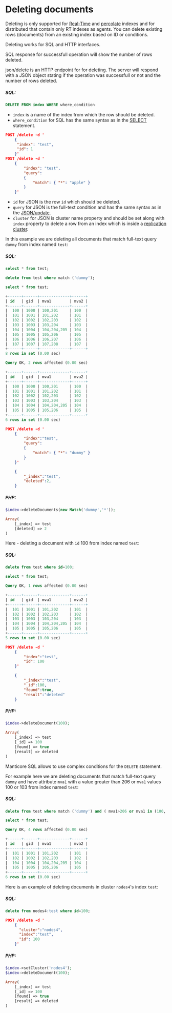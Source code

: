 # Deleting documents 

Deleting is only supported for [Real-Time](Creating_an_index/Local_indexes/Real-time_index.md) and [percolate](Creating_an_index/Local_indexes/Percolate_index.md) indexes and for distributed that contain only RT indexes as agents. You can delete existing rows (documents) from an existing index based on ID or conditions.

<!-- example delete 1 -->
Deleting works for SQL and HTTP interfaces. 

SQL response for successfull operation will show the number of rows deleted. 

json/delete is an HTTP endpoint for for deleting. The server will respond with a JSON object stating if the operation was successfull or not and the number of rows deleted.


<!-- intro -->
##### SQL:

<!-- request SQL -->

```sql
DELETE FROM index WHERE where_condition
```

* `index` is a name of the index from which the row should be deleted.
* `where_condition` for SQL has the same syntax as in the [SELECT](Searching/Full_text_matching/Basic_usage.md#SQL) statement.

<!-- request HTTP -->
``` json
POST /delete -d '
    {
     "index": "test",
     "id": 1
    }'
POST /delete -d '
    {
        "index": "test",
        "query":
        {
            "match": { "*": "apple" }
        }
    }'
```

* `id` for JSON is the row `id` which should be deleted.
* `query` for JSON is the full-text condition and has the same syntax as in the [JSON/update](Updating_documents/UPDATE.md#Updates-via-HTTP).
* `cluster` for JSON is cluster name property and should be set along with `index` property to delete a row from an index which is inside a [replication cluster](Creating_a_cluster/Setting_up_replication/Setting_up_replication.md#Replication-cluster).

<!-- end -->

<!-- example delete 2 -->
In this example we are deleting all documents that match full-text query `dummy` from index named `test`:


<!-- intro -->
##### SQL:

<!-- request SQL -->

```sql
select * from test;

delete from test where match ('dummy');

select * from test;
```

<!-- response SQL -->

```sql
+------+------+-------------+------+
| id   | gid  | mva1        | mva2 |
+------+------+-------------+------+
|  100 | 1000 | 100,201     | 100  |
|  101 | 1001 | 101,202     | 101  |
|  102 | 1002 | 102,203     | 102  |
|  103 | 1003 | 103,204     | 103  |
|  104 | 1004 | 104,204,205 | 104  |
|  105 | 1005 | 105,206     | 105  |
|  106 | 1006 | 106,207     | 106  |
|  107 | 1007 | 107,208     | 107  |
+------+------+-------------+------+
8 rows in set (0.00 sec)

Query OK, 2 rows affected (0.00 sec)

+------+------+-------------+------+
| id   | gid  | mva1        | mva2 |
+------+------+-------------+------+
|  100 | 1000 | 100,201     | 100  |
|  101 | 1001 | 101,202     | 101  |
|  102 | 1002 | 102,203     | 102  |
|  103 | 1003 | 103,204     | 103  |
|  104 | 1004 | 104,204,205 | 104  |
|  105 | 1005 | 105,206     | 105  |
+------+------+-------------+------+
6 rows in set (0.00 sec)
```

<!-- request HTTP -->

``` json
POST /delete -d '
    {
        "index":"test",
        "query":
        {
            "match": { "*": "dummy" }
        }
    }'
```

<!-- response json -->

``` json
    {
        "_index":"test",
        "deleted":2,
    }
```    
<!-- intro -->
##### PHP:

<!-- request PHP -->
 
```php
$index->deleteDocuments(new Match('dummy','*'));
```

<!-- response json -->

``` php
Array(
    [_index] => test
    [deleted] => 2
)
```
<!-- end -->

<!-- example delete 3 -->
Here - deleting a document with `id` 100 from index named `test`:


<!-- intro -->
##### SQL:

<!-- request SQL -->

```sql
delete from test where id=100;

select * from test;
```

<!-- response SQL -->

```sql
Query OK, 1 rows affected (0.00 sec)

+------+------+-------------+------+
| id   | gid  | mva1        | mva2 |
+------+------+-------------+------+
|  101 | 1001 | 101,202     | 101  |
|  102 | 1002 | 102,203     | 102  |
|  103 | 1003 | 103,204     | 103  |
|  104 | 1004 | 104,204,205 | 104  |
|  105 | 1005 | 105,206     | 105  |
+------+------+-------------+------+
5 rows in set (0.00 sec)
```

<!-- request HTTP -->

``` json
POST /delete -d '
    {
        "index":"test",
        "id": 100
    }'
```

<!-- response json -->

``` json
    {
        "_index":"test",
        "_id":100,
        "found":true,
        "result":"deleted"      
    }
```    
<!-- intro -->
##### PHP:

<!-- request PHP -->

```php
$index->deleteDocument(100);
```

<!-- response json -->

``` php
Array(
    [_index] => test
    [_id] => 100
    [found] => true
    [result] => deleted
)
```
<!-- end -->

<!-- example delete 4 -->
Manticore SQL allows to use complex conditions for the `DELETE` statement.

For example here we are deleting documents that match full-text query `dummy` and have attribute `mva1` with a value greater than 206 or `mva1` values 100 or 103 from index named `test`:


<!-- intro -->
##### SQL:

<!-- request SQL -->

```sql
delete from test where match ('dummy') and ( mva1>206 or mva1 in (100, 103) );

select * from test;
```

<!-- response SQL -->

```sql
Query OK, 4 rows affected (0.00 sec)

+------+------+-------------+------+
| id   | gid  | mva1        | mva2 |
+------+------+-------------+------+
|  101 | 1001 | 101,202     | 101  |
|  102 | 1002 | 102,203     | 102  |
|  104 | 1004 | 104,204,205 | 104  |
|  105 | 1005 | 105,206     | 105  |
+------+------+-------------+------+
6 rows in set (0.00 sec)
```
<!-- end -->

<!-- example delete 5 -->
Here is an example of deleting documents in cluster `nodes4`'s index `test`:


<!-- intro -->
##### SQL:

<!-- request SQL -->

```sql
delete from nodes4:test where id=100;
```

<!-- request HTTP -->
``` json
POST /delete -d '
    {
      "cluster":"nodes4",
      "index":"test",
      "id": 100
    }'
```
<!-- intro -->
##### PHP:

<!-- request PHP -->

```php
$index->setCluster('nodes4');
$index->deleteDocument(100);
```

<!-- response json -->

``` php
Array(
    [_index] => test
    [_id] => 100
    [found] => true
    [result] => deleted
)
```
<!-- end -->
